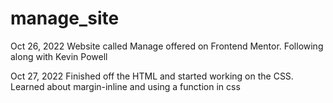 # manage_site
Oct 26, 2022
Website called Manage offered on Frontend Mentor. Following along with Kevin Powell

Oct 27, 2022
Finished off the HTML and started working on the CSS. Learned about margin-inline and using a function in css
